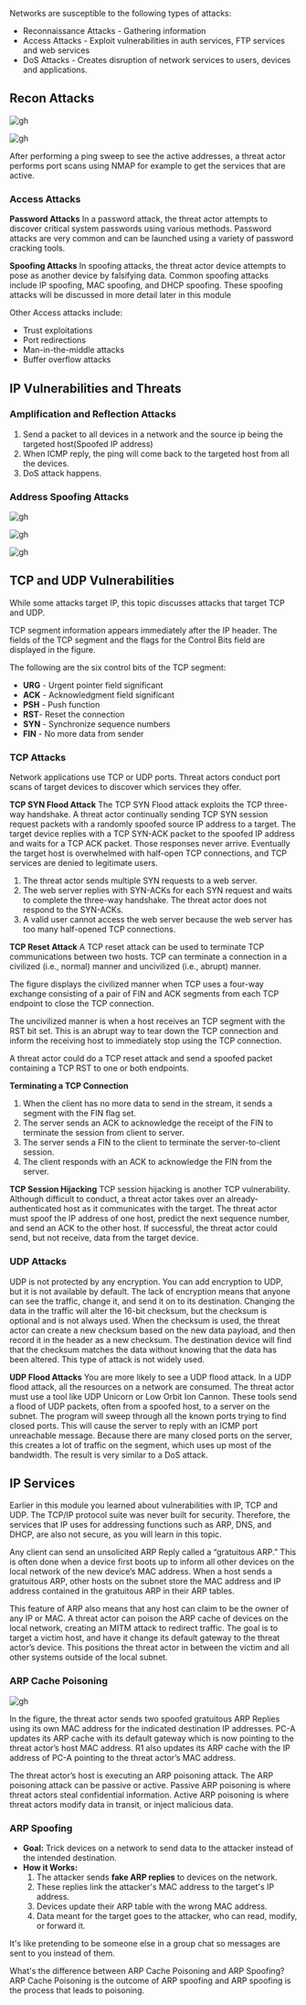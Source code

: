 Networks are susceptible to the following types of attacks:

- Reconnaissance Attacks - Gathering information
- Access Attacks - Exploit vulnerabilities in auth services, FTP services and web services
- DoS Attacks - Creates disruption of network services to users, devices and applications.

## Recon Attacks
![gh](https://raw.githubusercontent.com/ndriannazriel04/Advanced-Network-Tech/main/obsidian/images1736398332000kjf6tq.png)


![gh](https://raw.githubusercontent.com/ndriannazriel04/Advanced-Network-Tech/main/obsidian/images1736398610000ebzzdo.png)

After performing a ping sweep to see the active addresses, a threat actor performs port scans using NMAP for example to get the services that are active.

### Access Attacks
**Password Attacks**
In a password attack, the threat actor attempts to discover critical system passwords using various methods. Password attacks are very common and can be launched using a variety of password cracking tools.

**Spoofing Attacks**
In spoofing attacks, the threat actor device attempts to pose as another device by falsifying data. Common spoofing attacks include IP spoofing, MAC spoofing, and DHCP spoofing. These spoofing attacks will be discussed in more detail later in this module

Other Access attacks include:

- Trust exploitations
- Port redirections
- Man-in-the-middle attacks
- Buffer overflow attacks

## IP Vulnerabilities and Threats

### Amplification and Reflection Attacks
1. Send a packet to all devices in a network and the source ip being the targeted host(Spoofed IP address)
2. When ICMP reply, the ping will come back to the targeted host from all the devices.
3. DoS attack happens.

### Address Spoofing Attacks

![gh](https://raw.githubusercontent.com/ndriannazriel04/Advanced-Network-Tech/main/obsidian/images17364005430003omtar.png)

![gh](https://raw.githubusercontent.com/ndriannazriel04/Advanced-Network-Tech/main/obsidian/images1736400654000u6bsfw.png)

![gh](https://raw.githubusercontent.com/ndriannazriel04/Advanced-Network-Tech/main/obsidian/images1736400667000jibqtr.png)

## TCP and UDP Vulnerabilities

While some attacks target IP, this topic discusses attacks that target TCP and UDP.

TCP segment information appears immediately after the IP header. The fields of the TCP segment and the flags for the Control Bits field are displayed in the figure.

The following are the six control bits of the TCP segment:

- **URG** - Urgent pointer field significant
- **ACK** - Acknowledgment field significant
- **PSH** - Push function
- **RST**- Reset the connection
- **SYN** - Synchronize sequence numbers
- **FIN** - No more data from sender

### TCP Attacks

Network applications use TCP or UDP ports. Threat actors conduct port scans of target devices to discover which services they offer.

**TCP SYN Flood Attack**
The TCP SYN Flood attack exploits the TCP three-way handshake. A threat actor continually sending TCP SYN session request packets with a randomly spoofed source IP address to a target. The target device replies with a TCP SYN-ACK packet to the spoofed IP address and waits for a TCP ACK packet. Those responses never arrive. Eventually the target host is overwhelmed with half-open TCP connections, and TCP services are denied to legitimate users.

1. The threat actor sends multiple SYN requests to a web server.
2. The web server replies with SYN-ACKs for each SYN request and waits to complete the three-way handshake. The threat actor does not respond to the SYN-ACKs.
3. A valid user cannot access the web server because the web server has too many half-opened TCP connections.

**TCP Reset Attack**
A TCP reset attack can be used to terminate TCP communications between two hosts. TCP can terminate a connection in a civilized (i.e., normal) manner and uncivilized (i.e., abrupt) manner.

The figure displays the civilized manner when TCP uses a four-way exchange consisting of a pair of FIN and ACK segments from each TCP endpoint to close the TCP connection.

The uncivilized manner is when a host receives an TCP segment with the RST bit set. This is an abrupt way to tear down the TCP connection and inform the receiving host to immediately stop using the TCP connection.

A threat actor could do a TCP reset attack and send a spoofed packet containing a TCP RST to one or both endpoints.

**Terminating a TCP Connection**
1. When the client has no more data to send in the stream, it sends a segment with the FIN flag set.
2. The server sends an ACK to acknowledge the receipt of the FIN to terminate the session from client to server.
3. The server sends a FIN to the client to terminate the server-to-client session.
4. The client responds with an ACK to acknowledge the FIN from the server.

**TCP Session Hijacking**
TCP session hijacking is another TCP vulnerability. Although difficult to conduct, a threat actor takes over an already-authenticated host as it communicates with the target. The threat actor must spoof the IP address of one host, predict the next sequence number, and send an ACK to the other host. If successful, the threat actor could send, but not receive, data from the target device.

### UDP Attacks

UDP is not protected by any encryption. You can add encryption to UDP, but it is not available by default. The lack of encryption means that anyone can see the traffic, change it, and send it on to its destination. Changing the data in the traffic will alter the 16-bit checksum, but the checksum is optional and is not always used. When the checksum is used, the threat actor can create a new checksum based on the new data payload, and then record it in the header as a new checksum. The destination device will find that the checksum matches the data without knowing that the data has been altered. This type of attack is not widely used.

**UDP Flood Attacks**
You are more likely to see a UDP flood attack. In a UDP flood attack, all the resources on a network are consumed. The threat actor must use a tool like UDP Unicorn or Low Orbit Ion Cannon. These tools send a flood of UDP packets, often from a spoofed host, to a server on the subnet. The program will sweep through all the known ports trying to find closed ports. This will cause the server to reply with an ICMP port unreachable message. Because there are many closed ports on the server, this creates a lot of traffic on the segment, which uses up most of the bandwidth. The result is very similar to a DoS attack.

## IP Services

Earlier in this module you learned about vulnerabilities with IP, TCP and UDP. The TCP/IP protocol suite was never built for security. Therefore, the services that IP uses for addressing functions such as ARP, DNS, and DHCP, are also not secure, as you will learn in this topic.

Any client can send an unsolicited ARP Reply called a “gratuitous ARP.” This is often done when a device first boots up to inform all other devices on the local network of the new device’s MAC address. When a host sends a gratuitous ARP, other hosts on the subnet store the MAC address and IP address contained in the gratuitous ARP in their ARP tables.

This feature of ARP also means that any host can claim to be the owner of any IP or MAC. A threat actor can poison the ARP cache of devices on the local network, creating an MITM attack to redirect traffic. The goal is to target a victim host, and have it change its default gateway to the threat actor’s device. This positions the threat actor in between the victim and all other systems outside of the local subnet.

### ARP Cache Poisoning

![gh](https://raw.githubusercontent.com/ndriannazriel04/Advanced-Network-Tech/main/obsidian/images1736413231000fnlih6.png)

In the figure, the threat actor sends two spoofed gratuitous ARP Replies using its own MAC address for the indicated destination IP addresses. PC-A updates its ARP cache with its default gateway which is now pointing to the threat actor’s host MAC address. R1 also updates its ARP cache with the IP address of PC-A pointing to the threat actor’s MAC address.

The threat actor’s host is executing an ARP poisoning attack. The ARP poisoning attack can be passive or active. Passive ARP poisoning is where threat actors steal confidential information. Active ARP poisoning is where threat actors modify data in transit, or inject malicious data.

### ARP Spoofing

- **Goal:** Trick devices on a network to send data to the attacker instead of the intended destination.
- **How it Works:**
    1. The attacker sends **fake ARP replies** to devices on the network.
    2. These replies link the attacker's MAC address to the target's IP address.
    3. Devices update their ARP table with the wrong MAC address.
    4. Data meant for the target goes to the attacker, who can read, modify, or forward it.

It's like pretending to be someone else in a group chat so messages are sent to you instead of them.

What's the difference between ARP Cache Poisoning and ARP Spoofing?
ARP Cache Poisoning is the outcome of ARP spoofing and ARP spoofing is the process that leads to poisoning.

